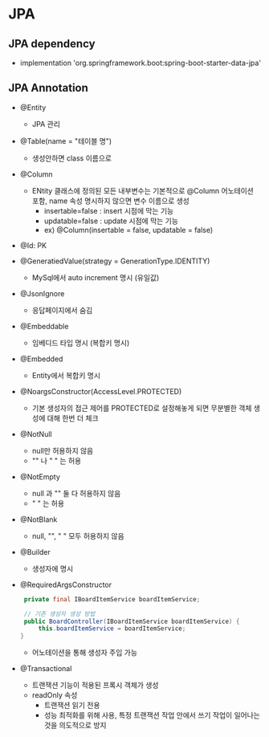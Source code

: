 # JPA

## JPA dependency

- implementation 'org.springframework.boot:spring-boot-starter-data-jpa'

## JPA Annotation

- @Entity
  - JPA 관리
- @Table(name = "테이블 명")
  - 생성안하면 class 이름으로
- @Column
  - ENtity 클래스에 정의된 모든 내부변수는 기본적으로 @Column 어노테이션 포함, name 속성 명시하지 않으면 변수 이름으로 생성
    - insertable=false : insert 시점에 막는 기능
    - updatable=false : update 시점에 막는 기능
    - ex) @Column(insertable = false, updatable = false)
- @Id: PK
- @GeneratiedValue(strategy = GenerationType.IDENTITY)
  - MySql에서 auto increment 명시 (유일값)
- @JsonIgnore
  - 응답페이지에서 숨김
- @Embeddable
  - 임베디드 타입 명시 (복합키 명시)
- @Embedded
  - Entity에서 복합키 명시
- @NoargsConstructor(AccessLevel.PROTECTED)
  - 기본 생성자의 접근 제어를 PROTECTED로 설정해놓게 되면 무분별한 객체 생성에 대해 한번 더 체크
- @NotNull
  - null만 허용하지 않음
  - "" 나 " " 는 허용
- @NotEmpty
  - null 과 "" 둘 다 허용하지 않음
  - " " 는 허용
- @NotBlank
  - null, "", " " 모두 허용하지 않음
- @Builder
  - 생성자에 명시
- @RequiredArgsConstructor

  ```java
   private final IBoardItemService boardItemService;

   // 기존 생성자 생성 방법
   public BoardController(IBoardItemService boardItemService) {
       this.boardItemService = boardItemService;
  }
  ```

  - 어노테이션을 통해 생성자 주입 가능

- @Transactional
  - 트랜잭션 기능이 적용된 프록시 객체가 생성
  - readOnly 속성
    - 트랜잭션 읽기 전용
    - 성능 최적화를 위해 사용, 특정 트랜잭션 작업 안에서 쓰기 작업이 일어나는 것을 의도적으로 방지
